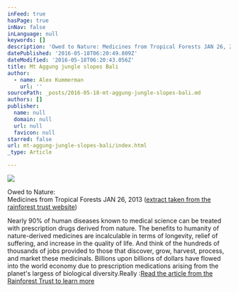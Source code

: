 ```yaml
---
inFeed: true
hasPage: true
inNav: false
inLanguage: null
keywords: []
description: 'Owed to Nature: Medicines from Tropical Forests JAN 26, 2013 (extract taken from the rainforest trust website) '
datePublished: '2016-05-18T06:20:49.809Z'
dateModified: '2016-05-18T06:20:43.056Z'
title: Mt Aggung jungle slopes Bali
author:
  - name: Alex Kummerman
    url: ''
sourcePath: _posts/2016-05-18-mt-aggung-jungle-slopes-bali.md
authors: []
publisher:
  name: null
  domain: null
  url: null
  favicon: null
starred: false
url: mt-aggung-jungle-slopes-bali/index.html
_type: Article

---
```

![](https://the-grid-user-content.s3-us-west-2.amazonaws.com/33a8da96-eb39-4c61-a7bd-060fe5f4d2b0.jpg)

Owed to Nature:  
Medicines from Tropical Forests JAN 26, 2013 ([extract taken from the rainforest trust website][0])

Nearly 90% of human diseases known to medical science can be treated with prescription drugs derived from nature. The benefits to humanity of nature-derived medicines are incalculable in terms of longevity, relief of suffering, and increase in the quality of life. And think of the hundreds of thousands of jobs provided to those that discover, grow, harvest, process, and market these medicinals. Billions upon billions of dollars have flowed into the world economy due to prescription medications arising from the planet's largess of biological diversity.Really :[Read the article from the Rainforest Trust to learn more][0]

[0]: https://www.rainforesttrust.org/news/owed-to-nature-medicines-from-tropical-forests/